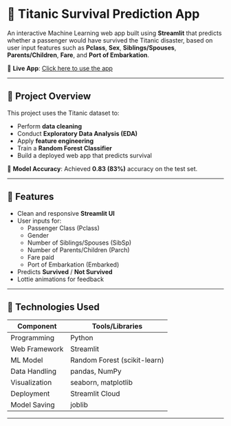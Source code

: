 # 🚢 Titanic Survival Prediction App

An interactive Machine Learning web app built using **Streamlit** that predicts whether a passenger would have survived the Titanic disaster, based on user input features such as **Pclass**, **Sex**, **Siblings/Spouses**, **Parents/Children**, **Fare**, and **Port of Embarkation**.

🔗 **Live App**: [Click here to use the app](https://titanic-app-app-ramhv4mcar63ot5p3g5iec.streamlit.app/) 

---

## 📌 Project Overview

This project uses the Titanic dataset to:
- Perform **data cleaning**
- Conduct **Exploratory Data Analysis (EDA)**
- Apply **feature engineering**
- Train a **Random Forest Classifier**
- Build a deployed web app that predicts survival

🎯 **Model Accuracy**: Achieved **0.83 (83%)** accuracy on the test set.

---

## 🚀 Features

- Clean and responsive **Streamlit UI**
- User inputs for:
  - Passenger Class (Pclass)
  - Gender
  - Number of Siblings/Spouses (SibSp)
  - Number of Parents/Children (Parch)
  - Fare paid
  - Port of Embarkation (Embarked)
- Predicts **Survived** / **Not Survived**
- Lottie animations for feedback

---

## 🧠 Technologies Used

| Component       | Tools/Libraries               |
|----------------|-------------------------------|
| Programming     | Python                        |
| Web Framework   | Streamlit                     |
| ML Model        | Random Forest (scikit-learn)  |
| Data Handling   | pandas, NumPy                 |
| Visualization   | seaborn, matplotlib           |
| Deployment      | Streamlit Cloud               |
| Model Saving    | joblib                        |

---


